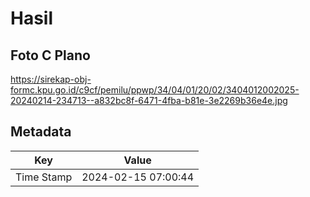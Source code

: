 # Hasil

## Foto C Plano

https://sirekap-obj-formc.kpu.go.id/c9cf/pemilu/ppwp/34/04/01/20/02/3404012002025-20240214-234713--a832bc8f-6471-4fba-b81e-3e2269b36e4e.jpg


## Metadata

| Key        | Value               |
| ---------- | ------------------- |
| Time Stamp | 2024-02-15 07:00:44 |



